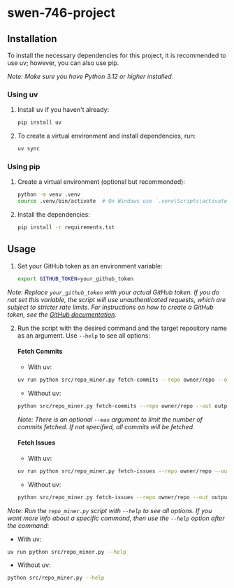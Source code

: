 # swen-746-project

## Installation
To install the necessary dependencies for this project, it is recommended to use uv; however, you can also use pip.

*Note: Make sure you have Python 3.12 or higher installed.*

### Using uv
1.  Install uv if you haven't already:
    ```bash
    pip install uv
    ```
2. To create a virtual environment and install dependencies, run:
    ```bash
    uv sync
    ```
### Using pip
1.  Create a virtual environment (optional but recommended):
    ```bash
    python -m venv .venv
    source .venv/bin/activate  # On Windows use `.venv\Scripts\activate`
    ```
2. Install the dependencies:
    ```bash
    pip install -r requirements.txt
    ```

## Usage
1. Set your GitHub token as an environment variable:
    ```bash
    export GITHUB_TOKEN=your_github_token
    ```
*Note: Replace `your_github_token` with your actual GitHub token. If you do not set this variable, the script will use unauthenticated requests, which are subject to stricter rate limits. For instructions on how to create a GitHub token, see the [GitHub documentation](https://docs.github.com/en/authentication/keeping-your-account-and-data-secure/creating-a-personal-access-token).*

2. Run the script with the desired command and the target repository name as an argument. Use `--help` to see all options:
    #### Fetch Commits
    - With uv:
    ```bash
    uv run python src/repo_miner.py fetch-commits --repo owner/repo --out output.csv
    ```
    - Without uv:
    ```bash
    python src/repo_miner.py fetch-commits --repo owner/repo --out output.csv
    ```
    *Note: There is an optional `--max` argument to limit the number of commits fetched. If not specified, all commits will be fetched.*

    #### Fetch Issues
    - With uv:
    ```bash
    uv run python src/repo_miner.py fetch-issues --repo owner/repo --out output.csv
    ```
    - Without uv:
    ```bash
    python src/repo_miner.py fetch-issues --repo owner/repo --out output.csv
    ```
*Note: Run the `repo_miner.py` script with `--help` to see all options. If you want more info about a specific command, then use the `--help` option after the command*:
- With uv:
```bash
uv run python src/repo_miner.py --help
```
- Without uv:
```bash
python src/repo_miner.py --help
```